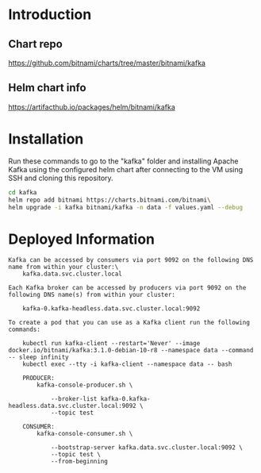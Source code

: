 # Introduction 
## Chart repo
https://github.com/bitnami/charts/tree/master/bitnami/kafka

## Helm chart info 
https://artifacthub.io/packages/helm/bitnami/kafka

# Installation
Run these commands to go to the "kafka" folder and installing Apache Kafka using the configured helm chart after connecting to the VM using SSH and cloning this repository.
```bash
cd kafka
helm repo add bitnami https://charts.bitnami.com/bitnami\
helm upgrade -i kafka bitnami/kafka -n data -f values.yaml --debug
```

# Deployed Information
    Kafka can be accessed by consumers via port 9092 on the following DNS name from within your cluster:\
        kafka.data.svc.cluster.local

    Each Kafka broker can be accessed by producers via port 9092 on the following DNS name(s) from within your cluster:

        kafka-0.kafka-headless.data.svc.cluster.local:9092

    To create a pod that you can use as a Kafka client run the following commands:

        kubectl run kafka-client --restart='Never' --image docker.io/bitnami/kafka:3.1.0-debian-10-r8 --namespace data --command -- sleep infinity
        kubectl exec --tty -i kafka-client --namespace data -- bash

        PRODUCER:
            kafka-console-producer.sh \

                --broker-list kafka-0.kafka-headless.data.svc.cluster.local:9092 \
                --topic test

        CONSUMER:
            kafka-console-consumer.sh \

                --bootstrap-server kafka.data.svc.cluster.local:9092 \
                --topic test \
                --from-beginning
